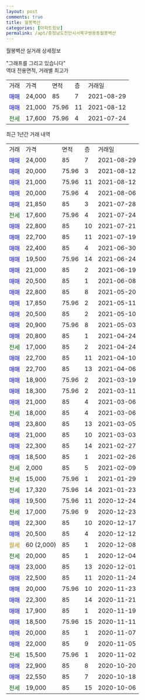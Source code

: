 ```yaml
---
layout: post
comments: true
title: 월봉벽산
categories: [아파트정보]
permalink: /apt/충청남도천안시서북구쌍용동월봉벽산
---
```


월봉벽산 실거래 상세정보

<script type="text/javascript">
  google.charts.load('current', {'packages':['line', 'corechart']});
  google.charts.setOnLoadCallback(drawChart);

  function drawChart() {
    var data = new google.visualization.DataTable();
    data.addColumn('date', '거래일');
    data.addColumn('number', "매매");
    data.addColumn('number', "전세");
    data.addColumn('number', "전매");

    data.addRows([[new Date(Date.parse("2021-08-29")), 24000, null, null], [new Date(Date.parse("2021-08-12")), 20000, null, null], [new Date(Date.parse("2021-08-12")), 21000, null, null], [new Date(Date.parse("2021-08-06")), 20000, null, null], [new Date(Date.parse("2021-07-28")), 21850, null, null], [new Date(Date.parse("2021-07-24")), null, 17600, null], [new Date(Date.parse("2021-07-21")), 22800, null, null], [new Date(Date.parse("2021-07-19")), 22700, null, null], [new Date(Date.parse("2021-06-30")), 22400, null, null], [new Date(Date.parse("2021-06-24")), 19500, null, null], [new Date(Date.parse("2021-06-19")), 21000, null, null], [new Date(Date.parse("2021-06-08")), 20500, null, null], [new Date(Date.parse("2021-05-20")), 22800, null, null], [new Date(Date.parse("2021-05-11")), 17850, null, null], [new Date(Date.parse("2021-05-10")), 20500, null, null], [new Date(Date.parse("2021-05-03")), 20900, null, null], [new Date(Date.parse("2021-04-24")), 20800, null, null], [new Date(Date.parse("2021-04-24")), null, 17000, null], [new Date(Date.parse("2021-04-10")), 22700, null, null], [new Date(Date.parse("2021-04-06")), 22700, null, null], [new Date(Date.parse("2021-03-19")), 18900, null, null], [new Date(Date.parse("2021-03-11")), 18300, null, null], [new Date(Date.parse("2021-03-06")), 21000, null, null], [new Date(Date.parse("2021-03-06")), null, 18000, null], [new Date(Date.parse("2021-03-05")), 23800, null, null], [new Date(Date.parse("2021-03-03")), 21000, null, null], [new Date(Date.parse("2021-02-27")), 22300, null, null], [new Date(Date.parse("2021-02-26")), 18500, null, null], [new Date(Date.parse("2021-02-09")), null, 2000, null], [new Date(Date.parse("2021-01-29")), null, 15000, null], [new Date(Date.parse("2021-01-23")), null, 17320, null], [new Date(Date.parse("2020-12-24")), 19500, null, null], [new Date(Date.parse("2020-12-23")), null, 17000, null], [new Date(Date.parse("2020-12-17")), 22300, null, null], [new Date(Date.parse("2020-12-12")), 20500, null, null], [new Date(Date.parse("2020-12-08")), null, null, null], [new Date(Date.parse("2020-12-04")), null, 20000, null], [new Date(Date.parse("2020-12-01")), 23000, null, null], [new Date(Date.parse("2020-11-24")), 22500, null, null], [new Date(Date.parse("2020-11-23")), 20000, null, null], [new Date(Date.parse("2020-11-21")), 22300, null, null], [new Date(Date.parse("2020-11-19")), 17900, null, null], [new Date(Date.parse("2020-11-11")), 18500, null, null], [new Date(Date.parse("2020-11-07")), 20000, null, null], [new Date(Date.parse("2020-11-05")), 22000, null, null], [new Date(Date.parse("2020-11-02")), null, 15500, null], [new Date(Date.parse("2020-10-20")), 22900, null, null], [new Date(Date.parse("2020-10-18")), 22550, null, null], [new Date(Date.parse("2020-10-06")), null, 19000, null]]);

    var options = {
      hAxis: {
        format: 'yyyy/MM/dd'
      },    
      lineWidth: 0,
      pointsVisible: true,    
      title: '최근 1년간 유형별 실거래가 분포',
      legend: { position: 'bottom' }
    };

    var formatter = new google.visualization.NumberFormat({pattern:'###,###'} );
    formatter.format(data, 1);
    formatter.format(data, 2);
    
    setTimeout(function() {
        var chart = new google.visualization.LineChart(document.getElementById('columnchart_material'));
        chart.draw(data, (options));
        document.getElementById('loading').style.display = 'none';
    }, 1000);
  }
</script>


<div id="loading" style="z-index:20; display: block; margin-left: 0px">"그래프를 그리고 있습니다"</div>
<div id="columnchart_material" style="width: 95%; margin-left: 0px; display: block"></div>
<!-- contents start -->
역대 전용면적, 거래별 최고가
<table class="sortable">
    <tr>
      <td>거래</td>
      <td>가격</td>
      <td>면적</td>
      <td>층</td>
      <td>거래일</td>
    </tr>
        <tr>
          <td><a style="color: blue">매매</a></td>
          <td>24,000</td>
          <td>85</td>
          <td>7</td>
          <td>2021-08-29</td>
        </tr>            <tr>
          <td><a style="color: blue">매매</a></td>
          <td>21,000</td>
          <td>75.96</td>
          <td>11</td>
          <td>2021-08-12</td>
        </tr>        
        <tr>
              <td><a style="color: darkgreen">전세</a></td>
              <td>17,600</td>
              <td>75.96</td>
              <td>4</td>
              <td>2021-07-24</td>
            </tr>        
    
</table>

최근 1년간 거래 내역

<table class="sortable">
    <tr>
      <td>거래</td>
      <td>가격</td>
      <td>면적</td>
      <td>층</td>
      <td>거래일</td>
    </tr>
    <tr>
      <td><a style="color: blue">매매</a></td>
      <td>24,000</td>
      <td>85</td>
      <td>7</td>
      <td>2021-08-29</td>
    </tr>          <tr>
      <td><a style="color: blue">매매</a></td>
      <td>20,000</td>
      <td>75.96</td>
      <td>3</td>
      <td>2021-08-12</td>
    </tr>          <tr>
      <td><a style="color: blue">매매</a></td>
      <td>21,000</td>
      <td>75.96</td>
      <td>11</td>
      <td>2021-08-12</td>
    </tr>          <tr>
      <td><a style="color: blue">매매</a></td>
      <td>20,000</td>
      <td>75.96</td>
      <td>4</td>
      <td>2021-08-06</td>
    </tr>          <tr>
      <td><a style="color: blue">매매</a></td>
      <td>21,850</td>
      <td>85</td>
      <td>3</td>
      <td>2021-07-28</td>
    </tr>          <tr>
      <td><a style="color: darkgreen">전세</a></td>
      <td>17,600</td>
      <td>75.96</td>
      <td>4</td>
      <td>2021-07-24</td>
    </tr>          <tr>
      <td><a style="color: blue">매매</a></td>
      <td>22,800</td>
      <td>85</td>
      <td>10</td>
      <td>2021-07-21</td>
    </tr>          <tr>
      <td><a style="color: blue">매매</a></td>
      <td>22,700</td>
      <td>85</td>
      <td>11</td>
      <td>2021-07-19</td>
    </tr>          <tr>
      <td><a style="color: blue">매매</a></td>
      <td>22,400</td>
      <td>85</td>
      <td>4</td>
      <td>2021-06-30</td>
    </tr>          <tr>
      <td><a style="color: blue">매매</a></td>
      <td>19,500</td>
      <td>75.96</td>
      <td>14</td>
      <td>2021-06-24</td>
    </tr>          <tr>
      <td><a style="color: blue">매매</a></td>
      <td>21,000</td>
      <td>85</td>
      <td>2</td>
      <td>2021-06-19</td>
    </tr>          <tr>
      <td><a style="color: blue">매매</a></td>
      <td>20,500</td>
      <td>85</td>
      <td>1</td>
      <td>2021-06-08</td>
    </tr>          <tr>
      <td><a style="color: blue">매매</a></td>
      <td>22,800</td>
      <td>85</td>
      <td>8</td>
      <td>2021-05-20</td>
    </tr>          <tr>
      <td><a style="color: blue">매매</a></td>
      <td>17,850</td>
      <td>75.96</td>
      <td>2</td>
      <td>2021-05-11</td>
    </tr>          <tr>
      <td><a style="color: blue">매매</a></td>
      <td>20,500</td>
      <td>85</td>
      <td>2</td>
      <td>2021-05-10</td>
    </tr>          <tr>
      <td><a style="color: blue">매매</a></td>
      <td>20,900</td>
      <td>75.96</td>
      <td>8</td>
      <td>2021-05-03</td>
    </tr>          <tr>
      <td><a style="color: blue">매매</a></td>
      <td>20,800</td>
      <td>85</td>
      <td>1</td>
      <td>2021-04-24</td>
    </tr>          <tr>
      <td><a style="color: darkgreen">전세</a></td>
      <td>17,000</td>
      <td>85</td>
      <td>2</td>
      <td>2021-04-24</td>
    </tr>          <tr>
      <td><a style="color: blue">매매</a></td>
      <td>22,700</td>
      <td>85</td>
      <td>11</td>
      <td>2021-04-10</td>
    </tr>          <tr>
      <td><a style="color: blue">매매</a></td>
      <td>22,700</td>
      <td>85</td>
      <td>13</td>
      <td>2021-04-06</td>
    </tr>          <tr>
      <td><a style="color: blue">매매</a></td>
      <td>18,900</td>
      <td>75.96</td>
      <td>2</td>
      <td>2021-03-19</td>
    </tr>          <tr>
      <td><a style="color: blue">매매</a></td>
      <td>18,300</td>
      <td>75.96</td>
      <td>2</td>
      <td>2021-03-11</td>
    </tr>          <tr>
      <td><a style="color: blue">매매</a></td>
      <td>21,000</td>
      <td>85</td>
      <td>4</td>
      <td>2021-03-06</td>
    </tr>          <tr>
      <td><a style="color: darkgreen">전세</a></td>
      <td>18,000</td>
      <td>85</td>
      <td>4</td>
      <td>2021-03-06</td>
    </tr>          <tr>
      <td><a style="color: blue">매매</a></td>
      <td>23,800</td>
      <td>85</td>
      <td>13</td>
      <td>2021-03-05</td>
    </tr>          <tr>
      <td><a style="color: blue">매매</a></td>
      <td>21,000</td>
      <td>85</td>
      <td>10</td>
      <td>2021-03-03</td>
    </tr>          <tr>
      <td><a style="color: blue">매매</a></td>
      <td>22,300</td>
      <td>85</td>
      <td>14</td>
      <td>2021-02-27</td>
    </tr>          <tr>
      <td><a style="color: blue">매매</a></td>
      <td>18,500</td>
      <td>85</td>
      <td>1</td>
      <td>2021-02-26</td>
    </tr>          <tr>
      <td><a style="color: darkgreen">전세</a></td>
      <td>2,000</td>
      <td>85</td>
      <td>5</td>
      <td>2021-02-09</td>
    </tr>          <tr>
      <td><a style="color: darkgreen">전세</a></td>
      <td>15,000</td>
      <td>75.96</td>
      <td>1</td>
      <td>2021-01-29</td>
    </tr>          <tr>
      <td><a style="color: darkgreen">전세</a></td>
      <td>17,320</td>
      <td>75.96</td>
      <td>14</td>
      <td>2021-01-23</td>
    </tr>          <tr>
      <td><a style="color: blue">매매</a></td>
      <td>19,500</td>
      <td>75.96</td>
      <td>11</td>
      <td>2020-12-24</td>
    </tr>          <tr>
      <td><a style="color: darkgreen">전세</a></td>
      <td>17,000</td>
      <td>75.96</td>
      <td>9</td>
      <td>2020-12-23</td>
    </tr>          <tr>
      <td><a style="color: blue">매매</a></td>
      <td>22,300</td>
      <td>85</td>
      <td>10</td>
      <td>2020-12-17</td>
    </tr>          <tr>
      <td><a style="color: blue">매매</a></td>
      <td>20,500</td>
      <td>85</td>
      <td>4</td>
      <td>2020-12-12</td>
    </tr>          <tr>
      <td><a style="color: darkgoldenrod">월세</a></td>
      <td>60 (2,000)</td>
      <td>85</td>
      <td>1</td>
      <td>2020-12-08</td>
    </tr>          <tr>
      <td><a style="color: darkgreen">전세</a></td>
      <td>20,000</td>
      <td>85</td>
      <td>1</td>
      <td>2020-12-04</td>
    </tr>          <tr>
      <td><a style="color: blue">매매</a></td>
      <td>23,000</td>
      <td>85</td>
      <td>13</td>
      <td>2020-12-01</td>
    </tr>          <tr>
      <td><a style="color: blue">매매</a></td>
      <td>22,500</td>
      <td>85</td>
      <td>11</td>
      <td>2020-11-24</td>
    </tr>          <tr>
      <td><a style="color: blue">매매</a></td>
      <td>20,000</td>
      <td>75.96</td>
      <td>10</td>
      <td>2020-11-23</td>
    </tr>          <tr>
      <td><a style="color: blue">매매</a></td>
      <td>22,300</td>
      <td>85</td>
      <td>14</td>
      <td>2020-11-21</td>
    </tr>          <tr>
      <td><a style="color: blue">매매</a></td>
      <td>17,900</td>
      <td>85</td>
      <td>1</td>
      <td>2020-11-19</td>
    </tr>          <tr>
      <td><a style="color: blue">매매</a></td>
      <td>18,500</td>
      <td>75.96</td>
      <td>15</td>
      <td>2020-11-11</td>
    </tr>          <tr>
      <td><a style="color: blue">매매</a></td>
      <td>20,000</td>
      <td>85</td>
      <td>1</td>
      <td>2020-11-07</td>
    </tr>          <tr>
      <td><a style="color: blue">매매</a></td>
      <td>22,000</td>
      <td>85</td>
      <td>9</td>
      <td>2020-11-05</td>
    </tr>          <tr>
      <td><a style="color: darkgreen">전세</a></td>
      <td>15,500</td>
      <td>75.96</td>
      <td>1</td>
      <td>2020-11-02</td>
    </tr>          <tr>
      <td><a style="color: blue">매매</a></td>
      <td>22,900</td>
      <td>85</td>
      <td>8</td>
      <td>2020-10-20</td>
    </tr>          <tr>
      <td><a style="color: blue">매매</a></td>
      <td>22,550</td>
      <td>85</td>
      <td>7</td>
      <td>2020-10-18</td>
    </tr>          <tr>
      <td><a style="color: darkgreen">전세</a></td>
      <td>19,000</td>
      <td>85</td>
      <td>15</td>
      <td>2020-10-06</td>
    </tr>      </table>
<!-- contents end -->    

